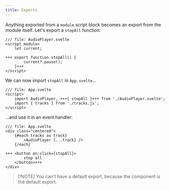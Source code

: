 ```yaml
---
title: Exports
---
```


Anything exported from a `module` script block becomes an export from the module itself. Let's export a `stopAll` function:

```svelte
/// file: AudioPlayer.svelte
<script module>
	let current;

+++	export function stopAll() {
		current?.pause();
	}+++
</script>
```

We can now import `stopAll` in `App.svelte`...

```svelte
/// file: App.svelte
<script>
	import AudioPlayer, +++{ stopAll }+++ from './AudioPlayer.svelte';
	import { tracks } from './tracks.js';
</script>
```

...and use it in an event handler:

```svelte
/// file: App.svelte
<div class="centered">
	{#each tracks as track}
		<AudioPlayer {...track} />
	{/each}

+++	<button on:click={stopAll}>
		stop all
	</button>+++
</div>
```

> [!NOTE] You can't have a default export, because the component _is_ the default export.
